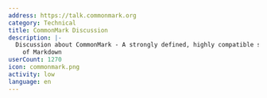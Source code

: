 ```yaml
---
address: https://talk.commonmark.org
category: Technical
title: CommonMark Discussion
description: |-
  Discussion about CommonMark - A strongly defined, highly compatible specification
    of Markdown
userCount: 1270
icon: commonmark.png
activity: low
language: en
---
```

